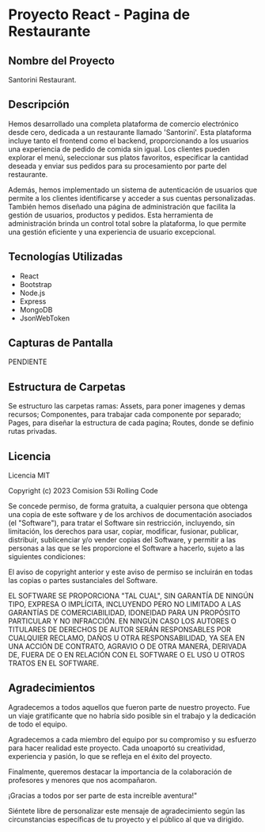# Proyecto React - Pagina de Restaurante

## Nombre del Proyecto
Santorini Restaurant.

## Descripción
Hemos desarrollado una completa plataforma de comercio electrónico desde cero, dedicada a un restaurante llamado 'Santorini'. Esta plataforma incluye tanto el frontend como el backend, proporcionando a los usuarios una experiencia de pedido de comida sin igual. Los clientes pueden explorar el menú, seleccionar sus platos favoritos, especificar la cantidad deseada y enviar sus pedidos para su procesamiento por parte del restaurante.

Además, hemos implementado un sistema de autenticación de usuarios que permite a los clientes identificarse y acceder a sus cuentas personalizadas. También hemos diseñado una página de administración que facilita la gestión de usuarios, productos y pedidos. Esta herramienta de administración brinda un control total sobre la plataforma, lo que permite una gestión eficiente y una experiencia de usuario excepcional.

## Tecnologías Utilizadas
* React
* Bootstrap
* Node.js
* Express
* MongoDB
* JsonWebToken


## Capturas de Pantalla
PENDIENTE

## Estructura de Carpetas
Se estructuro las carpetas ramas: Assets, para poner imagenes y demas recursos; Componentes, para trabajar cada componente por separado; Pages, para diseñar la estructura de cada pagina; Routes, donde se definio rutas privadas.

## Licencia
Licencia MIT

Copyright (c) 2023 Comision 53i Rolling Code

Se concede permiso, de forma gratuita, a cualquier persona que obtenga una copia de este software y de los archivos de documentación asociados (el "Software"), para tratar el Software sin restricción, incluyendo, sin limitación, los derechos para usar, copiar, modificar, fusionar, publicar, distribuir, sublicenciar y/o vender copias del Software, y permitir a las personas a las que se les proporcione el Software a hacerlo, sujeto a las siguientes condiciones:

El aviso de copyright anterior y este aviso de permiso se incluirán en todas las copias o partes sustanciales del Software.

EL SOFTWARE SE PROPORCIONA "TAL CUAL", SIN GARANTÍA DE NINGÚN TIPO, EXPRESA O IMPLÍCITA, INCLUYENDO PERO NO LIMITADO A LAS GARANTÍAS DE COMERCIABILIDAD, IDONEIDAD PARA UN PROPÓSITO PARTICULAR Y NO INFRACCIÓN. EN NINGÚN CASO LOS AUTORES O TITULARES DE DERECHOS DE AUTOR SERÁN RESPONSABLES POR CUALQUIER RECLAMO, DAÑOS U OTRA RESPONSABILIDAD, YA SEA EN UNA ACCIÓN DE CONTRATO, AGRAVIO O DE OTRA MANERA, DERIVADA DE, FUERA DE O EN RELACIÓN CON EL SOFTWARE O EL USO U OTROS TRATOS EN EL SOFTWARE.



## Agradecimientos
Agradecemos a todos aquellos que fueron parte de nuestro proyecto. Fue un viaje gratificante que no habría sido posible sin el trabajo y la dedicación de todo el equipo.

Agradecemos a cada miembro del equipo por su compromiso y su esfuerzo para hacer realidad este proyecto. Cada unoaportó su creatividad, experiencia y pasión, lo que se refleja en el éxito del proyecto.

Finalmente, queremos destacar la importancia de la colaboración de profesores y menores que nos acompañaron.

¡Gracias a todos por ser parte de esta increíble aventura!"

Siéntete libre de personalizar este mensaje de agradecimiento según las circunstancias específicas de tu proyecto y el público al que va dirigido.
